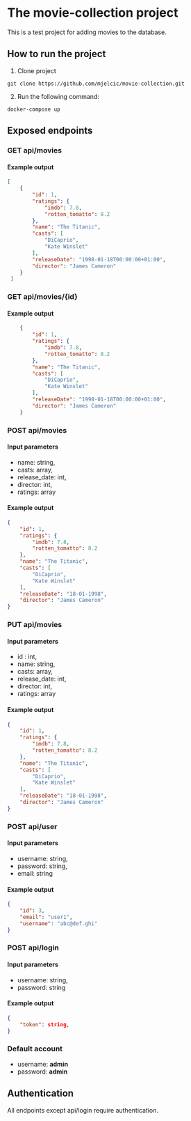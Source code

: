 # The movie-collection project
This is a test project for adding movies to the database.

## How to run the project
1. Clone project
```git
git clone https://github.com/mjelcic/movie-collection.git
```
2. Run the following command: 
```docker
docker-compose up
```

## Exposed endpoints

### GET api/movies
#### Example output
```json
[
    {
        "id": 1,
        "ratings": {
            "imdb": 7.8,
            "rotten_tomatto": 8.2
        },
        "name": "The Titanic",
        "casts": [
            "DiCaprio",
            "Kate Winslet"
        ],
        "releaseDate": "1998-01-18T00:00:00+01:00",
        "director": "James Cameron"
    }
 ]
```

### GET api/movies/{id}
#### Example output
```json
    {
        "id": 1,
        "ratings": {
            "imdb": 7.8,
            "rotten_tomatto": 8.2
        },
        "name": "The Titanic",
        "casts": [
            "DiCaprio",
            "Kate Winslet"
        ],
        "releaseDate": "1998-01-18T00:00:00+01:00",
        "director": "James Cameron"
    }
```

### POST api/movies
#### Input parameters
- name: string,
- casts: array,
- release_date: int,
- director: int,
- ratings: array
#### Example output
```json
{
    "id": 1,
    "ratings": {
        "imdb": 7.8,
        "rotten_tomatto": 8.2
    },
    "name": "The Titanic",
    "casts": [
        "DiCaprio",
        "Kate Winslet"
    ],
    "releaseDate": "18-01-1998",
    "director": "James Cameron"
}
```

### PUT api/movies
#### Input parameters
- id : int,
- name: string,
- casts: array,
- release_date: int,
- director: int,
- ratings: array
#### Example output
```json
{
    "id": 1,
    "ratings": {
        "imdb": 7.8,
        "rotten_tomatto": 8.2
    },
    "name": "The Titanic",
    "casts": [
        "DiCaprio",
        "Kate Winslet"
    ],
    "releaseDate": "18-01-1998",
    "director": "James Cameron"
}
```

### POST api/user
#### Input parameters
- username: string,
- password: string,
- email: string
#### Example output
```json
{
    "id": 3,
    "email": "user1",
    "username": "abc@def.ghi"
}
```

### POST api/login
#### Input parameters
- username: string,
- password: string
#### Example output
```json
{
    "token": string,
}
```

### Default account
- username: **admin**
- password: **admin**

## Authentication
All endpoints except api/login require authentication.

